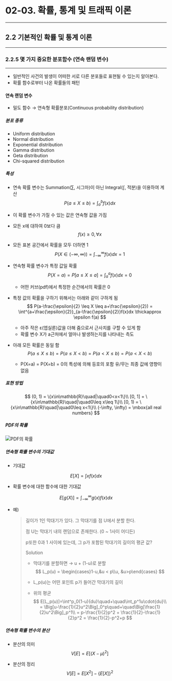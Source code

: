 # 02-03. 확률, 통계 및 트래픽 이론

---

## 2.2 기본적인 확률 및 통계 이론

---

### 2.2.5 몇 가지 중요한 분포함수 (연속 랜덤 변수)

---

- 일반적인 사건의 발생이 어떠한 서로 다른 분포들로 표현될 수 있는지 알아본다.
- 확률 함수로부터 나온 확률들의 패턴

#### 연속 랜덤 변수

- 밀도 함수 → 연속형 확률분포(Continuous probability distribution)

##### 분포 종류

- Uniform distribution
- Normal distribution
- Exponential distribution
- Gamma distribution
- Geta distribution
- Chi-squared distribution

##### 특성

- 연속 확률 변수는 Summation(∑, 시그마)이 아닌 Integral(∫, 적분)을 이용하여 계산
  $$
  P(a\leq X \leq b) = \int^b_af(x)dx
  $$
  

- 이 확률 변수가 가질 수 있는 값은 연속형 값을 가짐

- 모든 x에 대하여 0보다 큼
  $$
  f(x) \geq 0, \forall x
  $$

- 모든 표본 공간에서 확률을 모두 더하면 1
  $$
  P(X\in(-\infty, \infty)) = \int^\infty_{-\infty} f(x)dx = 1
  $$

- 연속형 확률 변수가 특정 값일 확률
  $$
  P(X=a) = P[a\leq X \leq a] = \int^a_af(x)dx = 0
  $$

  - 어떤 커브(pdf)에서 특정한 순간에서의 확률은 0

- 특정 값의 확률을 구하기 위해서는 아래와 같이 구하게 됨
  $$
  P(a-\frac{\epsilon}{2} \leq X \leq a+\frac{\epsilon}{2}) = \int^{a+\frac{\epsilon}{2}}_{a-\frac{\epsilon}{2}}f(x)dx \thickapprox \epsilon f(a)
  $$

  - 아주 작은 ε(엡실론)값을 더해 줌으로서 근사치를 구할 수 있게 함
  - 확률 변수 X가 a근처에서 얼마나 발생하는지를 나타내는 측도

- 아래 모든 확률은 동일 함
  $$
  P(a \leq X \leq b) = P(a \leq X < b) = P(a < X \leq b) = P(a < X < b)
  $$

  - P(X=a) = P(X=b) = 0의 특성에 의해 등호의 포함 유/무는 최종 값에 영향이 없음

##### 표현 방법

$$
(0, 1) = \{x\in\mathbb{R}\quad|\quad0<x<1\}\\
[0, 1] = \{x\in\mathbb{R}\quad|\quad0\leq x\leq 1\}\\
[0, 1) = \{x\in\mathbb{R}\quad|\quad0\leq x<1\}\\
(-\infty, \infty) = \mbox{all real numbers}
$$

##### PDF의 확률

![PDF의 확률](\assets_02\images\pdf.jpg)

##### 연속형 확률 변수의 기대값

- 기대값

$$
E[X] = \int x{f(x)}{dx}
$$

- 확률 변수에 대한 함수에 대한 기대값

$$
E[g(X)] = \int^\infty_{-\infty}{g(x)}{f(x)}{dx}
$$

- 예)

  >길이가 1인 막대기가 있다. 그 막대기를 점 U에서 분할 한다.
  >
  >점 U는 막대기 내의 랜덤으로 존재한다. (0 ~ 1사이 어디든)
  >
  >p또한 0과 1 사이에 있는데, 그 p가 포함된 막대기의 길이의 평균 값?
  >
  >Solution
  >
  >- 막대기를 분할하면 → u + (1-u)로 분할
  >  $$
  >  L_p(u) = \begin{cases}1-u,&u < p\\u, &u>p\end{cases}
  >  $$
  >
  >- L_p(u)는 어떤 포인트 p가 들어간 막대기의 길이
  >
  >- 위의 평균
  >  $$
  >  E[L_p(u)]=\int^p_0(1-u){du}\quad+\quad\int_p^1u\cdot{du}\\
  >  = \Big[u-\frac{1}{2}u^2\Big]_0^p\quad+\quad\Big[\frac{1}{2}u^2\Big]_p^1\\
  >  = p-\frac{1}{2}p^2 + \frac{1}{2}-\frac{1}{2}p^2 = \frac{1}{2}-p^2+p
  >  $$

##### 연속형 확률 변수의 분산

- 분산의 의미
  $$
  V[E]=E[(X-\mu)^2]
  $$

- 분산의 정리
  $$
  V[E] = E[X^2]-\{E[X]\}^2
  $$


